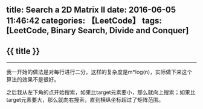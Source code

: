 title: Search a 2D Matrix II
date: 2016-06-05 11:46:42
categories: 【LeetCode】
tags: [LeetCode, Binary Search, Divide and Conquer]
---
## {{ title }} ##

---

我一开始的做法是对每行进行二分，这样的复杂度是m*log(n)，实际做下来这个算法的效果不是很好。

之后我从左下角的点开始搜索，如果比target元素要小，那么就向上搜索；如果比target元素要大，那么就向右搜索，直到横纵坐标超过了矩阵范围。